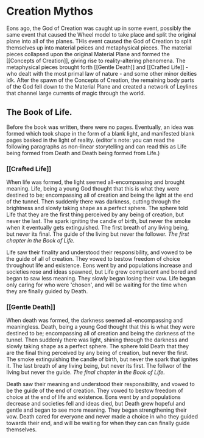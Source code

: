 # Creation Mythos
Eons ago, the God of Creation was caught up in some event, possibly the same event that caused the Wheel model to take place and split the original plane into all of the planes. THis event caused the God of Creation to split themselves up into material peices and metaphysical pieces. The material pieces collapsed upon the original Material Plane and formed the [[Concepts of Creation]], giving rise to reality-altering phenomena. The metaphysical pieces brought forth [[Gentle Death]] and [[Crafted Life]] - who dealt with the most primal law of nature - and some other minor deities idk.
After the spawn of the Concepts of Creation, the remaining body parts of the God fell down to the Material Plane and created a network of Leylines that channel large currents of magic through the world.

## The Book of Life.
Before the book was written, there were no pages. Eventually, an idea was formed which took shape in the form of a blank light, and manifested blank pages basked in the light of reality. (editor's note: you can read the following paragraphs as non-linear storytelling and can read this as Life being formed from Death and Death being formed from Life.)
### [[Crafted Life]]
When life was formed, the light seemed all-encompassing and brought meaning. Life, being a young God thought that this is what they were destined to be; encompassing all of creation and being the light at the end of the tunnel. Then suddenly there was darkness, cutting through the brightness and slowly taking shape as a perfect sphere. The sphere told Life that they are the first thing perceived by any being of creation, but never the last. The spark igniting the candle of birth, but never the smoke when it eventually gets extinguished. The first breath of any living being, but never its final. The guide of the living but never the follower. *The first chapter in the Book of Life.*

Life saw their finality and understood their responsibility, and vowed to be the guide of all of creation. They vowed to bestow freedom of choice throughout life and existence. Eons went by and populations increase and societies rose and ideas spawned, but Life grew complacent and bored and began to saw less meaning. They slowly began losing their vow. Life began only caring for who were 'chosen', and will be waiting for the time when they are finally guided by Death.
### [[Gentle Death]]
When death was formed, the darkness seemed all-encompassing and meaningless. Death, being a young God thought that this is what they were destined to be; encompassing all of creation and being the darkness of the tunnel. Then suddenly there was light, shining through the darkness and slowly taking shape as a perfect sphere. The sphere told Death that they are the final thing perceived by any being of creation, but never the first. The smoke extinguishing the candle of birth, but never the spark that ignites it. The last breath of any living being, but never its first. The follwor of the living but never the guide. *The final chapter in the Book of Life.*

Death saw their meaning and understood their responsibility, and vowed to be the guide of the end of creation. They vowed to bestow freedom of choice at the end of life and existence. Eons went by and populations decrease and societies fell and ideas died, but Death grew hopeful and gentle and began to see more meaning. They began strengthening their vow. Death cared for everyone and never made a choice in who they guided towards their end, and will be waiting for when they can can finally guide themselves.